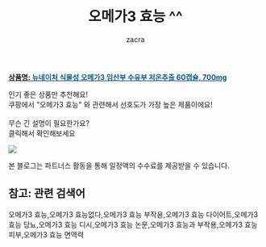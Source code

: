 ﻿---
layout: post
title:  "오메가3 효능 ^^"
author: zacra
categories: [ 아이템 ]
tags: [오메가3 효능,오메가3 효능없다,오메가3 효능 부작용,오메가3 효능 다이어트,오메가3 효능 당뇨,오메가3 효능 디시,오메가3 효능 논문,오메가3 효능과 부작용,오메가3 효능 피부,오메가3 효능 면역력]
image: https://static.coupangcdn.com/image/vendor_inventory/images/2019/03/28/17/5/4fdc4ee1-76d9-49f7-8567-14f582506961.jpg 
description: "쿠팡에서 오메가3 효능 관련 키워드로 가장 고객 선호도가 높은 제품이랍니다."
rating: 4.5
---

<a href="https://link.coupang.com/re/AFFSDP?lptag=AF8407795&pageKey=203115175&itemId=595389845&vendorItemId=4559113379&traceid=V0-153-5eeeb7ba9137c9ef"><b>상품명: <font color='#01579B'>뉴네이처 식물성 오메가3 임산부 수유부 저온추출 60캡슐, 700mg</font></b></a>

인기 좋은 상품만 추천해요!<br/>
쿠팡에서 "오메가3 효능" 와 관련해서 선호도가 가장 높은 제품이에요!<br/><br/>
무슨 긴 설명이 필요한가요?  
클릭해서 확인해보세요


<a href="https://link.coupang.com/re/AFFSDP?lptag=AF8407795&pageKey=203115175&itemId=595389845&vendorItemId=4559113379&traceid=V0-153-5eeeb7ba9137c9ef"><img src="https://thumbnail10.coupangcdn.com/thumbnails/remote/q89/image/vendor_inventory/804f/4b839b64091801dd086028948c375f460769431b18722640eff5b3134611.jpg"></a> 

본 블로그는 파트너스 활동을 통해 일정액의 수수료를 제공받을 수 있습니다.

## 참고: 관련 검색어    
오메가3 효능,오메가3 효능없다,오메가3 효능 부작용,오메가3 효능 다이어트,오메가3 효능 당뇨,오메가3 효능 디시,오메가3 효능 논문,오메가3 효능과 부작용,오메가3 효능 피부,오메가3 효능 면역력